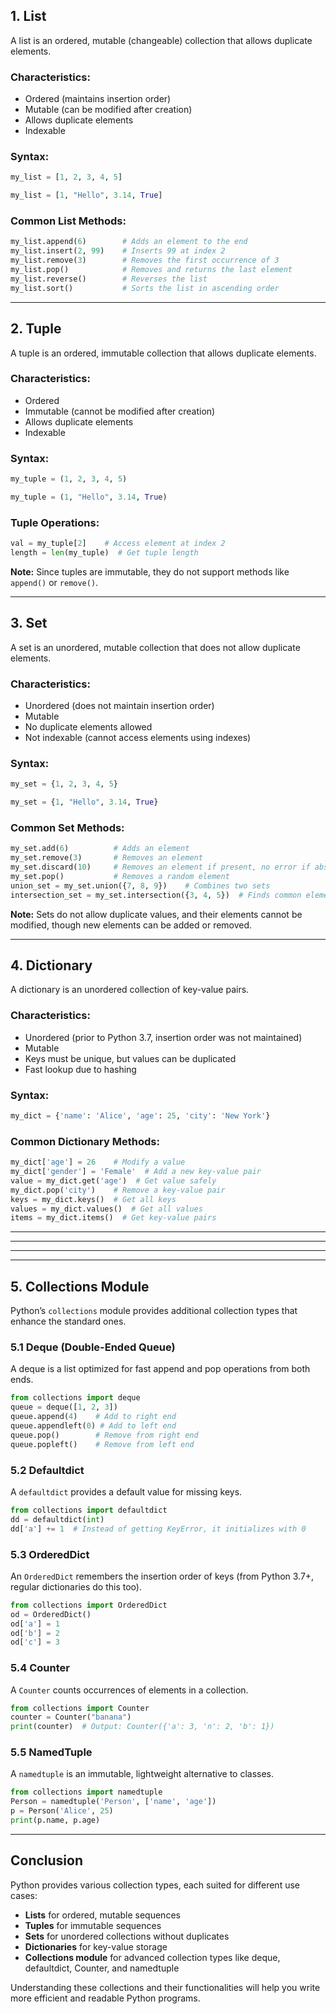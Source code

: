 
## 1. **List**

A list is an ordered, mutable (changeable) collection that allows duplicate elements.

### Characteristics:

- Ordered (maintains insertion order)
- Mutable (can be modified after creation)
- Allows duplicate elements
- Indexable

### Syntax:

```python
my_list = [1, 2, 3, 4, 5]
```
```python
my_list = [1, "Hello", 3.14, True]
```
### Common List Methods:

```python
my_list.append(6)        # Adds an element to the end
my_list.insert(2, 99)    # Inserts 99 at index 2
my_list.remove(3)        # Removes the first occurrence of 3
my_list.pop()            # Removes and returns the last element
my_list.reverse()        # Reverses the list
my_list.sort()           # Sorts the list in ascending order
```

---

## 2. **Tuple**

A tuple is an ordered, immutable collection that allows duplicate elements.

### Characteristics:

- Ordered
- Immutable (cannot be modified after creation)
- Allows duplicate elements
- Indexable

### Syntax:

```python
my_tuple = (1, 2, 3, 4, 5)
```
```python
my_tuple = (1, "Hello", 3.14, True)
```
### Tuple Operations:

```python
val = my_tuple[2]    # Access element at index 2
length = len(my_tuple)  # Get tuple length
```

**Note:** Since tuples are immutable, they do not support methods like `append()` or `remove()`.

---

## 3. **Set**

A set is an unordered, mutable collection that does not allow duplicate elements.

### Characteristics:

- Unordered (does not maintain insertion order)
- Mutable
- No duplicate elements allowed
- Not indexable (cannot access elements using indexes)

### Syntax:

```python
my_set = {1, 2, 3, 4, 5}
```
```python
my_set = {1, "Hello", 3.14, True}
```
### Common Set Methods:

```python
my_set.add(6)          # Adds an element
my_set.remove(3)       # Removes an element
my_set.discard(10)     # Removes an element if present, no error if absent
my_set.pop()           # Removes a random element
union_set = my_set.union({7, 8, 9})    # Combines two sets
intersection_set = my_set.intersection({3, 4, 5})  # Finds common elements
```

**Note:** Sets do not allow duplicate values, and their elements cannot be modified, though new elements can be added or removed.

---

## 4. **Dictionary**

A dictionary is an unordered collection of key-value pairs.

### Characteristics:

- Unordered (prior to Python 3.7, insertion order was not maintained)
- Mutable
- Keys must be unique, but values can be duplicated
- Fast lookup due to hashing

### Syntax:

```python
my_dict = {'name': 'Alice', 'age': 25, 'city': 'New York'}
```

### Common Dictionary Methods:

```python
my_dict['age'] = 26    # Modify a value
my_dict['gender'] = 'Female'  # Add a new key-value pair
value = my_dict.get('age')  # Get value safely
my_dict.pop('city')    # Remove a key-value pair
keys = my_dict.keys()  # Get all keys
values = my_dict.values()  # Get all values
items = my_dict.items()  # Get key-value pairs
```

---
---
---
---

## 5. **Collections Module**

Python’s `collections` module provides additional collection types that enhance the standard ones.

### 5.1 **Deque (Double-Ended Queue)**

A deque is a list optimized for fast append and pop operations from both ends.

```python
from collections import deque
queue = deque([1, 2, 3])
queue.append(4)    # Add to right end
queue.appendleft(0) # Add to left end
queue.pop()        # Remove from right end
queue.popleft()    # Remove from left end
```

### 5.2 **Defaultdict**

A `defaultdict` provides a default value for missing keys.

```python
from collections import defaultdict
dd = defaultdict(int)
dd['a'] += 1  # Instead of getting KeyError, it initializes with 0
```

### 5.3 **OrderedDict**

An `OrderedDict` remembers the insertion order of keys (from Python 3.7+, regular dictionaries do this too).

```python
from collections import OrderedDict
od = OrderedDict()
od['a'] = 1
od['b'] = 2
od['c'] = 3
```

### 5.4 **Counter**

A `Counter` counts occurrences of elements in a collection.

```python
from collections import Counter
counter = Counter("banana")
print(counter)  # Output: Counter({'a': 3, 'n': 2, 'b': 1})
```

### 5.5 **NamedTuple**

A `namedtuple` is an immutable, lightweight alternative to classes.

```python
from collections import namedtuple
Person = namedtuple('Person', ['name', 'age'])
p = Person('Alice', 25)
print(p.name, p.age)
```

---

## Conclusion

Python provides various collection types, each suited for different use cases:

- **Lists** for ordered, mutable sequences
- **Tuples** for immutable sequences
- **Sets** for unordered collections without duplicates
- **Dictionaries** for key-value storage
- **Collections module** for advanced collection types like deque, defaultdict, Counter, and namedtuple

Understanding these collections and their functionalities will help you write more efficient and readable Python programs.